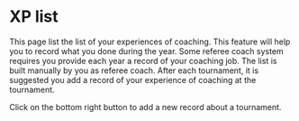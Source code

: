 # XP list

This page list the list of your experiences of coaching. This feature will help you to record what you done during the year. Some referee coach system requires you provide each year a record of your coaching job. The list is built manually by you as referee coach. After each tournament, it is suggested you add a record of your experience of coaching at the tournament.

Click on the bottom right button to add a new record about a tournament.

